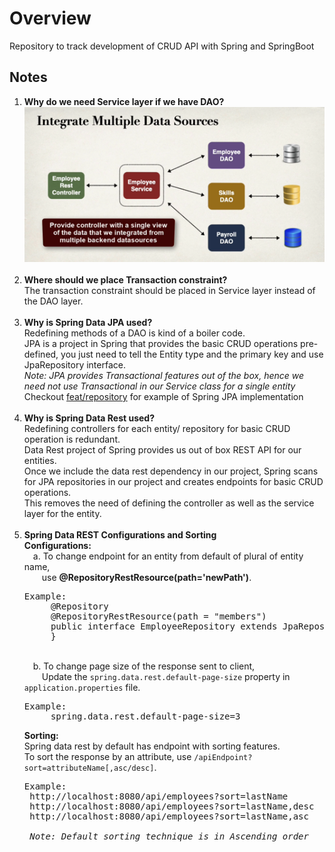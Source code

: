 <h1>Overview</h1>

Repository to track development of CRUD API with Spring and SpringBoot

<h2>Notes</h2>

1. <strong>Why do we need Service layer if we have DAO?</strong> <br>
![Dao And Service](./img/daoAndService.PNG?raw=true "DaoAndService") <br><br>
2. <strong>Where should we place Transaction constraint?</strong> <br>
    The transaction constraint should be placed in Service layer instead of the DAO layer. <br><br>
3. <strong>Why is Spring Data JPA used?</strong> <br>
    Redefining methods of a DAO is kind of a boiler code. <br>
    JPA is a project in Spring that provides the basic CRUD operations pre-defined, 
    you just need to tell the Entity type and the primary key and use JpaRepository interface. <br>
    <em>Note: JPA provides Transactional features out of the box, 
        hence we need not use Transactional in our Service class for a single entity</em> <br>
    Checkout [feat/repository](https://github.com/faizansaghir/crudProjectInSpringBoot/tree/feat/repository) for example of Spring JPA implementation <br><br>
4. <strong>Why is Spring Data Rest used? </strong> <br>
    Redefining controllers for each entity/ repository for basic CRUD operation is redundant. <br>
    Data Rest project of Spring provides us out of box REST API for our entities. <br>
    Once we include the data rest dependency in our project, 
    Spring scans for JPA repositories in our project and creates endpoints for basic CRUD operations. <br>
    This removes the need of defining the controller as well as the service layer for the entity. <br><br>
5. <strong>Spring Data REST Configurations and Sorting</strong> <br>
    <strong>Configurations:</strong> <br>
    &emsp;a. To change endpoint for an entity from default of plural of entity name, <br>
    &emsp;&emsp;use <strong>@RepositoryRestResource(path='newPath')</strong>. <br>
    <pre>Example:
        @Repository
        @RepositoryRestResource(path = "members")
        public interface EmployeeRepository extends JpaRepository&lt;Employee, Integer&gt; {
        } </pre> <br>
    &emsp;b. To change page size of the response sent to client, <br>
    &emsp;&emsp;Update the <code>spring.data.rest.default-page-size</code> property in <code>application.properties</code> file. <br>
    <pre>Example:
        spring.data.rest.default-page-size=3</pre>
    <strong>Sorting:</strong> <br>
    Spring data rest by default has endpoint with sorting features. <br>
    To sort the response by an attribute, use <code>/apiEndpoint?sort=attributeName[,asc/desc]</code>. <br>
    <pre>Example:
    http://localhost:8080/api/employees?sort=lastName
    http://localhost:8080/api/employees?sort=lastName,desc
    http://localhost:8080/api/employees?sort=lastName,asc
   
    <em>Note: Default sorting technique is in Ascending order</em></pre> <br>
